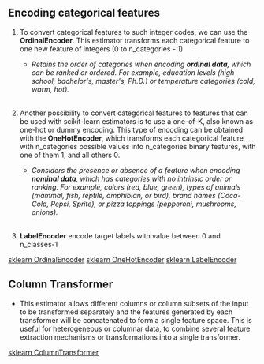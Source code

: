 ## Encoding categorical features

1. To convert categorical features to such integer codes, we can use the **OrdinalEncoder**. This estimator transforms each categorical feature to one new feature of integers (0 to n_categories - 1)

     - *Retains the order of categories when encoding **ordinal data**, which can be ranked or ordered. For example, education levels (high school, bachelor's, master's, Ph.D.) or temperature categories (cold, warm, hot).* </br></br>

2. Another possibility to convert categorical features to features that can be used with scikit-learn estimators is to use a one-of-K, also known as one-hot or dummy encoding. This type of encoding can be obtained with the **OneHotEncoder**, which transforms each categorical feature with n_categories possible values into n_categories binary features, with one of them 1, and all others 0.
     - *Considers the presence or absence of a feature when encoding **nominal data**, which has categories with no intrinsic order or ranking. For example, colors (red, blue, green), types of animals (mammal, fish, reptile, amphibian, or bird), brand names (Coca-Cola, Pepsi, Sprite), or pizza toppings (pepperoni, mushrooms, onions).* </br></br>
     
     
3. **LabelEncoder** encode target labels with value between 0 and n_classes-1

[sklearn OrdinalEncoder](https://scikit-learn.org/stable/modules/generated/sklearn.preprocessing.OrdinalEncoder.html)  [sklearn OneHotEncoder](https://scikit-learn.org/stable/modules/generated/sklearn.preprocessing.OneHotEncoder.html)  [sklearn LabelEncoder](https://scikit-learn.org/stable/modules/generated/sklearn.preprocessing.LabelEncoder.html)

## Column Transformer

- This estimator allows different columns or column subsets of the input to be transformed separately and the features generated by each transformer will be concatenated to form a single feature space. This is useful for heterogeneous or columnar data, to combine several feature extraction mechanisms or transformations into a single transformer.

[sklearn ColumnTransformer](https://scikit-learn.org/stable/modules/generated/sklearn.compose.ColumnTransformer.html#sklearn.compose.ColumnTransformer)
